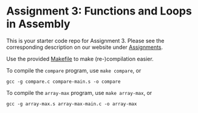 # Assignment 3: Functions and Loops in Assembly

This is your starter code repo for Assignment 3. Please see the corresponding description on our website under [Assignments](https://khoury-cs3650.github.io/hw.html).

Use the provided [Makefile](Makefile) to make (re-)compilation easier.

To compile the `compare` program, use `make compare`, or

```
gcc -g compare.c compare-main.s -o compare
```

To compile the `array-max` program, use `make array-max`, or

```
gcc -g array-max.s array-max-main.c -o array-max
```


